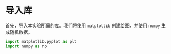 # 导入库

首先，导入本实验所需的库。我们将使用 `matplotlib` 创建绘图，并使用 `numpy` 生成随机数据。

```python
import matplotlib.pyplot as plt
import numpy as np
```
